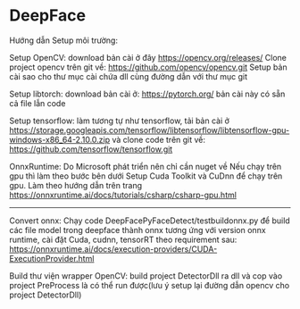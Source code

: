 # DeepFace
Hướng dẫn Setup môi trường:

Setup OpenCV:
download bản cài ở đây https://opencv.org/releases/
Clone project opencv trên git về: https://github.com/opencv/opencv.git
Setup bản cài sao cho thư mục cài chứa dll cùng đường dẫn với thư mục git

Setup libtorch:
download bản cài ở: https://pytorch.org/ bản cài này có sẵn cả file lẫn code

Setup tensorflow:
làm tương tự như tensorflow, tải bản cài ở https://storage.googleapis.com/tensorflow/libtensorflow/libtensorflow-gpu-windows-x86_64-2.10.0.zip
và clone code trên git về: https://github.com/tensorflow/tensorflow.git

OnnxRuntime: Do Microsoft phát triển nên chỉ cần nuget về
Nếu chạy trên gpu thì làm theo bước bên dưới
Setup Cuda Toolkit và CuDnn để chạy trên gpu.
Làm theo hướng dẫn trên trang https://onnxruntime.ai/docs/tutorials/csharp/csharp-gpu.html


----------------------------------------------------------------------------------------------

Convert onnx:
Chạy code DeepFacePyFaceDetect/testbuildonnx.py để build các file model trong deepface thành onnx
tương ứng với version onnx runtime, cài đặt Cuda, cudnn, tensorRT theo requirement sau:
https://onnxruntime.ai/docs/execution-providers/CUDA-ExecutionProvider.html

Build thư viện wrapper OpenCV:
build project DetectorDll ra dll và cop vào project PreProcess là có thể run được(lưu ý setup lại đường dẫn opencv cho project DetectorDll)



